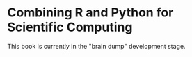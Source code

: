 # Combining R and Python for Scientific Computing

This book is currently in the "brain dump" development stage.
